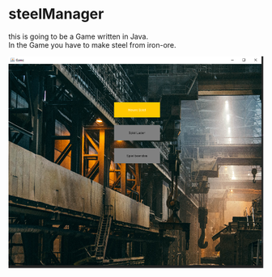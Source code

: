 # steelManager

this is going to be a Game written in Java.
<br>
In the Game you have to make steel from iron-ore.

![ingamePic](/screenShots/startScreen.png)